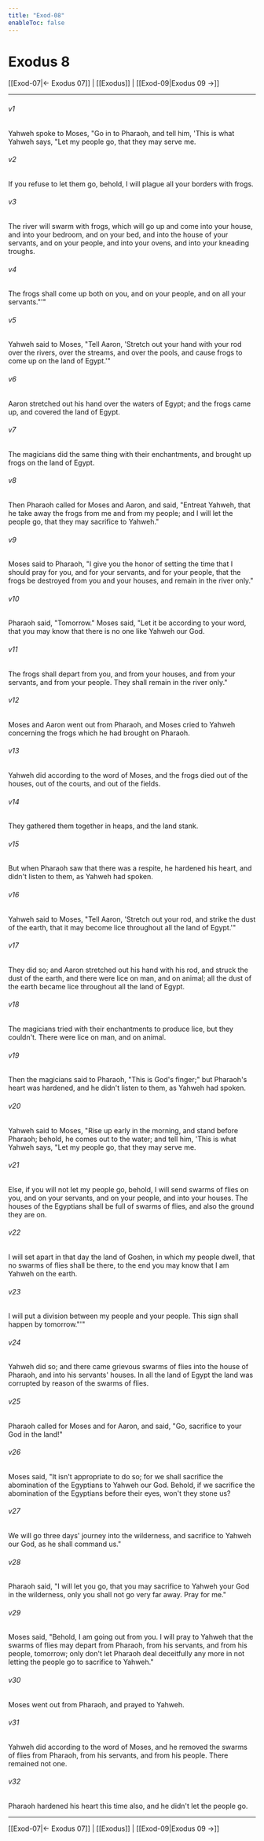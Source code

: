 ```yaml
---
title: "Exod-08"
enableToc: false
---
```

# Exodus 8

[[Exod-07|← Exodus 07]] | [[Exodus]] | [[Exod-09|Exodus 09 →]]
***

###### v1
Yahweh spoke to Moses, "Go in to Pharaoh, and tell him, 'This is what Yahweh says, "Let my people go, that they may serve me.

###### v2
If you refuse to let them go, behold, I will plague all your borders with frogs.

###### v3
The river will swarm with frogs, which will go up and come into your house, and into your bedroom, and on your bed, and into the house of your servants, and on your people, and into your ovens, and into your kneading troughs.

###### v4
The frogs shall come up both on you, and on your people, and on all your servants."'"

###### v5
Yahweh said to Moses, "Tell Aaron, 'Stretch out your hand with your rod over the rivers, over the streams, and over the pools, and cause frogs to come up on the land of Egypt.'"

###### v6
Aaron stretched out his hand over the waters of Egypt; and the frogs came up, and covered the land of Egypt.

###### v7
The magicians did the same thing with their enchantments, and brought up frogs on the land of Egypt.

###### v8
Then Pharaoh called for Moses and Aaron, and said, "Entreat Yahweh, that he take away the frogs from me and from my people; and I will let the people go, that they may sacrifice to Yahweh."

###### v9
Moses said to Pharaoh, "I give you the honor of setting the time that I should pray for you, and for your servants, and for your people, that the frogs be destroyed from you and your houses, and remain in the river only."

###### v10
Pharaoh said, "Tomorrow." Moses said, "Let it be according to your word, that you may know that there is no one like Yahweh our God.

###### v11
The frogs shall depart from you, and from your houses, and from your servants, and from your people. They shall remain in the river only."

###### v12
Moses and Aaron went out from Pharaoh, and Moses cried to Yahweh concerning the frogs which he had brought on Pharaoh.

###### v13
Yahweh did according to the word of Moses, and the frogs died out of the houses, out of the courts, and out of the fields.

###### v14
They gathered them together in heaps, and the land stank.

###### v15
But when Pharaoh saw that there was a respite, he hardened his heart, and didn't listen to them, as Yahweh had spoken.

###### v16
Yahweh said to Moses, "Tell Aaron, 'Stretch out your rod, and strike the dust of the earth, that it may become lice throughout all the land of Egypt.'"

###### v17
They did so; and Aaron stretched out his hand with his rod, and struck the dust of the earth, and there were lice on man, and on animal; all the dust of the earth became lice throughout all the land of Egypt.

###### v18
The magicians tried with their enchantments to produce lice, but they couldn't. There were lice on man, and on animal.

###### v19
Then the magicians said to Pharaoh, "This is God's finger;" but Pharaoh's heart was hardened, and he didn't listen to them, as Yahweh had spoken.

###### v20
Yahweh said to Moses, "Rise up early in the morning, and stand before Pharaoh; behold, he comes out to the water; and tell him, 'This is what Yahweh says, "Let my people go, that they may serve me.

###### v21
Else, if you will not let my people go, behold, I will send swarms of flies on you, and on your servants, and on your people, and into your houses. The houses of the Egyptians shall be full of swarms of flies, and also the ground they are on.

###### v22
I will set apart in that day the land of Goshen, in which my people dwell, that no swarms of flies shall be there, to the end you may know that I am Yahweh on the earth.

###### v23
I will put a division between my people and your people. This sign shall happen by tomorrow."'"

###### v24
Yahweh did so; and there came grievous swarms of flies into the house of Pharaoh, and into his servants' houses. In all the land of Egypt the land was corrupted by reason of the swarms of flies.

###### v25
Pharaoh called for Moses and for Aaron, and said, "Go, sacrifice to your God in the land!"

###### v26
Moses said, "It isn't appropriate to do so; for we shall sacrifice the abomination of the Egyptians to Yahweh our God. Behold, if we sacrifice the abomination of the Egyptians before their eyes, won't they stone us?

###### v27
We will go three days' journey into the wilderness, and sacrifice to Yahweh our God, as he shall command us."

###### v28
Pharaoh said, "I will let you go, that you may sacrifice to Yahweh your God in the wilderness, only you shall not go very far away. Pray for me."

###### v29
Moses said, "Behold, I am going out from you. I will pray to Yahweh that the swarms of flies may depart from Pharaoh, from his servants, and from his people, tomorrow; only don't let Pharaoh deal deceitfully any more in not letting the people go to sacrifice to Yahweh."

###### v30
Moses went out from Pharaoh, and prayed to Yahweh.

###### v31
Yahweh did according to the word of Moses, and he removed the swarms of flies from Pharaoh, from his servants, and from his people. There remained not one.

###### v32
Pharaoh hardened his heart this time also, and he didn't let the people go.

***
[[Exod-07|← Exodus 07]] | [[Exodus]] | [[Exod-09|Exodus 09 →]]
